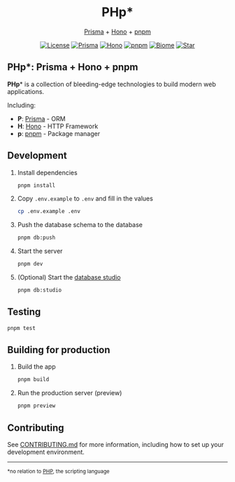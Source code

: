<div align="center">
<h1>PHp*</h1>

[Prisma](https://www.prisma.io/) + [Hono](https://hono.dev/) + [pnpm](https://pnpm.io/) 

[![License](https://custom-icon-badges.demolab.com/github/license/bedtime-coders/phpstack?label=License&color=blue&logo=law&labelColor=0d1117&)](https://github.com/bedtime-coders/phpstack/blob/main/LICENSE)
[![Prisma](https://img.shields.io/badge/Prisma-2D3748?logo=prisma&logoColor=white)](https://www.prisma.io/)
[![Hono](https://custom-icon-badges.demolab.com/badge/Hono-1e1e20.svg?logo=honojs)](https://hono.dev/)
[![pnpm](https://custom-icon-badges.demolab.com/badge/pnpm-242526.svg?logo=pnpm)](https://pnpm.io/)
[![Biome](https://img.shields.io/badge/Biome-24272f?logo=biome&logoColor=f6f6f9)](https://biomejs.dev/)
[![Star](https://custom-icon-badges.demolab.com/github/stars/bedtime-coders/phpstack?logo=star&logoColor=373737&label=Star)](https://github.com/bedtime-coders/phpstack/stargazers/)

</div>

## PHp*: Prisma + Hono + pnpm

**PHp*** is a collection of bleeding-edge technologies to build modern web applications.

Including:

- **P**: [Prisma](https://www.prisma.io) - ORM
- **H**: [Hono](https://hono.dev) - HTTP Framework
- **p**: [pnpm](https://pnpm.io) - Package manager

## Development

1. Install dependencies

   ```bash
   pnpm install
   ```

2. Copy `.env.example` to `.env` and fill in the values

   ```bash
   cp .env.example .env
   ```

3. Push the database schema to the database

   ```bash
   pnpm db:push
   ```

4. Start the server

   ```bash
   pnpm dev
   ```

5. (Optional) Start the [database studio](https://www.prisma.io/studio)
   ```bash
   pnpm db:studio
   ```

## Testing

```bash
pnpm test
```

## Building for production

1. Build the app

   ```bash
   pnpm build
   ```

2. Run the production server (preview)

   ```bash
   pnpm preview
   ```

## Contributing

See [CONTRIBUTING.md](./CONTRIBUTING.md) for more information, including how to set up your development environment.

---

<sup>*no relation to [PHP](https://www.php.net), the scripting language</sup>
